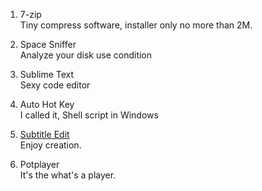 

1. 7-zip    
Tiny compress software, installer only no more than 2M.

1. Space Sniffer    
Analyze your disk use condition

1. Sublime Text    
Sexy code editor

1. Auto Hot Key    
I called it, Shell script in Windows

1. [Subtitle Edit](https://github.com/SubtitleEdit/subtitleedit)    
Enjoy creation.

1. Potplayer    
It's the what's a player.
